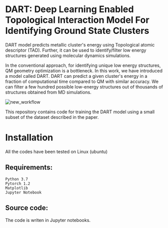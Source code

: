 # DART: Deep Learning Enabled Topological Interaction Model For Identifying Ground State Clusters
DART model predicts metallic cluster's energy using Topological atomic descriptor (TAD). Further, it can be used to identify/filter low energy structures generated using molecular dynamics simulations.

In the conventional approach, for identifying unique low energy structures, QM geometry optimization is a bottleneck. In this work, we have introduced a model called DART. DART can predict a given cluster's energy in a fraction of computational time compared to QM with similar accuracy. We can filter a few hundred possible low-energy structures out of thousands of structures obtained from MD simulations.

![new_workflow](https://user-images.githubusercontent.com/24433906/110602836-5f68e500-81ac-11eb-8806-1f1f270861b7.png)

This repository contains code for training the DART model using a small subset of the dataset described in the paper.

# Installation
All the codes have been tested on Linux (ubuntu)

## Requirements:
```
Python 3.7
Pytorch 1.2
Matplotlib
Jupyter Notebook
```
## Source code:
The code is writen in Jupyter notebooks. 

